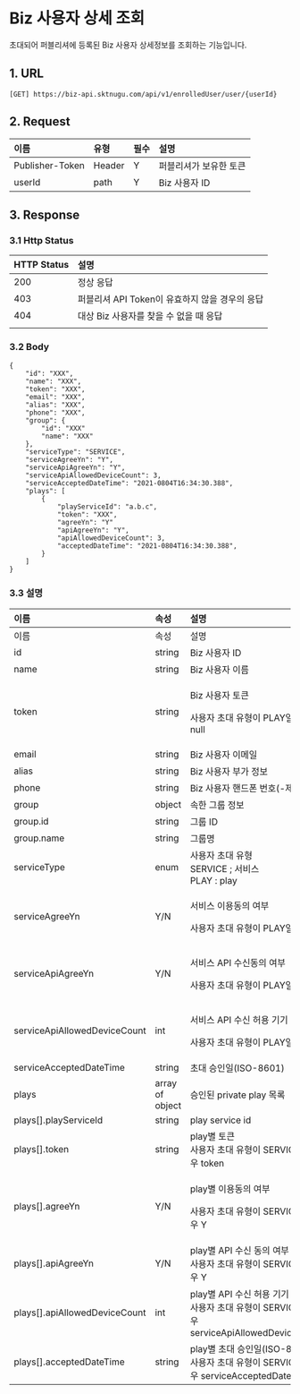 # Biz 사용자 상세 조회

초대되어 퍼블리셔에 등록된 Biz 사용자 상세정보를 조회하는 기능입니다.

## 1. URL <a id="Biz&#xC0AC;&#xC6A9;&#xC790;&#xC0C1;&#xC138;&#xC870;&#xD68C;v1-1.URL"></a>

```text
[GET] https://biz-api.sktnugu.com/api/v1/enrolledUser/user/{userId}
```

## 2. Request <a id="Biz&#xC0AC;&#xC6A9;&#xC790;&#xC0C1;&#xC138;&#xC870;&#xD68C;v1-2.Request"></a>

| 이름 | 유형 | 필수 | 설명 |
| :--- | :--- | :--- | :--- |
| Publisher-Token | Header | Y | 퍼블리셔가 보유한 토큰 |
| userId | path | Y | Biz 사용자 ID |

## 3. Response <a id="Biz&#xC0AC;&#xC6A9;&#xC790;&#xC0C1;&#xC138;&#xC870;&#xD68C;v1-3.Response"></a>

### 3.1 Http Status <a id="Biz&#xC0AC;&#xC6A9;&#xC790;&#xC0C1;&#xC138;&#xC870;&#xD68C;v1-3.1HttpStatus"></a>

| HTTP Status | 설명 |
| :--- | :--- |
| 200 | 정상 응답 |
| 403 | 퍼블리셔 API Token이 유효하지 않을 경우의 응답 |
| 404 | 대상 Biz 사용자를 찾을 수 없을 때 응답 |
|  |  |

### 3.2 Body <a id="Biz&#xC0AC;&#xC6A9;&#xC790;&#xC0C1;&#xC138;&#xC870;&#xD68C;v1-3.2Body"></a>

```text
{
    "id": "XXX",
    "name": "XXX",
    "token": "XXX",
    "email": "XXX",
    "alias": "XXX",
    "phone": "XXX",
    "group": {
        "id": "XXX"
        "name": "XXX"
    },
    "serviceType": "SERVICE",
    "serviceAgreeYn": "Y",
    "serviceApiAgreeYn": "Y",
    "serviceApiAllowedDeviceCount": 3,
    "serviceAcceptedDateTime": "2021-0804T16:34:30.388",
    "plays": [
        {
            "playServiceId": "a.b.c",
            "token": "XXX",
            "agreeYn": "Y"
            "apiAgreeYn": "Y",
            "apiAllowedDeviceCount": 3,
            "acceptedDateTime": "2021-0804T16:34:30.388",
        }
    ]
}
```

### 3.3 설명 <a id="Biz&#xC0AC;&#xC6A9;&#xC790;&#xC0C1;&#xC138;&#xC870;&#xD68C;v1-3.3&#xC124;&#xBA85;"></a>

<table>
  <thead>
    <tr>
      <th style="text-align:left">&#xC774;&#xB984;</th>
      <th style="text-align:left">&#xC18D;&#xC131;</th>
      <th style="text-align:left">&#xC124;&#xBA85;</th>
    </tr>
  </thead>
  <tbody>
    <tr>
      <td style="text-align:left">&#xC774;&#xB984;</td>
      <td style="text-align:left">&#xC18D;&#xC131;</td>
      <td style="text-align:left">&#xC124;&#xBA85;</td>
    </tr>
    <tr>
      <td style="text-align:left">id</td>
      <td style="text-align:left">string</td>
      <td style="text-align:left">Biz &#xC0AC;&#xC6A9;&#xC790; ID</td>
    </tr>
    <tr>
      <td style="text-align:left">name</td>
      <td style="text-align:left">string</td>
      <td style="text-align:left">Biz &#xC0AC;&#xC6A9;&#xC790; &#xC774;&#xB984;</td>
    </tr>
    <tr>
      <td style="text-align:left">token</td>
      <td style="text-align:left">string</td>
      <td style="text-align:left">
        <p>Biz &#xC0AC;&#xC6A9;&#xC790; &#xD1A0;&#xD070;</p>
        <p>&#xC0AC;&#xC6A9;&#xC790; &#xCD08;&#xB300; &#xC720;&#xD615;&#xC774; PLAY&#xC77C;
          &#xACBD;&#xC6B0; null</p>
      </td>
    </tr>
    <tr>
      <td style="text-align:left">email</td>
      <td style="text-align:left">string</td>
      <td style="text-align:left">Biz &#xC0AC;&#xC6A9;&#xC790; &#xC774;&#xBA54;&#xC77C;</td>
    </tr>
    <tr>
      <td style="text-align:left">alias</td>
      <td style="text-align:left">string</td>
      <td style="text-align:left">Biz &#xC0AC;&#xC6A9;&#xC790; &#xBD80;&#xAC00; &#xC815;&#xBCF4;</td>
    </tr>
    <tr>
      <td style="text-align:left">phone</td>
      <td style="text-align:left">string</td>
      <td style="text-align:left">Biz &#xC0AC;&#xC6A9;&#xC790; &#xD578;&#xB4DC;&#xD3F0; &#xBC88;&#xD638;(-&#xC81C;&#xC678;)</td>
    </tr>
    <tr>
      <td style="text-align:left">group</td>
      <td style="text-align:left">object</td>
      <td style="text-align:left">&#xC18D;&#xD55C; &#xADF8;&#xB8F9; &#xC815;&#xBCF4;</td>
    </tr>
    <tr>
      <td style="text-align:left">group.id</td>
      <td style="text-align:left">string</td>
      <td style="text-align:left">&#xADF8;&#xB8F9; ID</td>
    </tr>
    <tr>
      <td style="text-align:left">group.name</td>
      <td style="text-align:left">string</td>
      <td style="text-align:left">&#xADF8;&#xB8F9;&#xBA85;</td>
    </tr>
    <tr>
      <td style="text-align:left">serviceType</td>
      <td style="text-align:left">enum</td>
      <td style="text-align:left">&#xC0AC;&#xC6A9;&#xC790; &#xCD08;&#xB300; &#xC720;&#xD615;
        <br />SERVICE ; &#xC11C;&#xBE44;&#xC2A4;
        <br />PLAY : play</td>
    </tr>
    <tr>
      <td style="text-align:left">serviceAgreeYn</td>
      <td style="text-align:left">Y/N</td>
      <td style="text-align:left">
        <p>&#xC11C;&#xBE44;&#xC2A4; &#xC774;&#xC6A9;&#xB3D9;&#xC758; &#xC5EC;&#xBD80;</p>
        <p>&#xC0AC;&#xC6A9;&#xC790; &#xCD08;&#xB300; &#xC720;&#xD615;&#xC774; PLAY&#xC77C;
          &#xACBD;&#xC6B0; N</p>
      </td>
    </tr>
    <tr>
      <td style="text-align:left">serviceApiAgreeYn</td>
      <td style="text-align:left">Y/N</td>
      <td style="text-align:left">
        <p>&#xC11C;&#xBE44;&#xC2A4; API &#xC218;&#xC2E0;&#xB3D9;&#xC758; &#xC5EC;&#xBD80;</p>
        <p>&#xC0AC;&#xC6A9;&#xC790; &#xCD08;&#xB300; &#xC720;&#xD615;&#xC774; PLAY&#xC77C;
          &#xACBD;&#xC6B0; N</p>
      </td>
    </tr>
    <tr>
      <td style="text-align:left">serviceApiAllowedDeviceCount</td>
      <td style="text-align:left">int</td>
      <td style="text-align:left">
        <p>&#xC11C;&#xBE44;&#xC2A4; API &#xC218;&#xC2E0; &#xD5C8;&#xC6A9; &#xAE30;&#xAE30;
          &#xC218;</p>
        <p>&#xC0AC;&#xC6A9;&#xC790; &#xCD08;&#xB300; &#xC720;&#xD615;&#xC774; PLAY&#xC77C;
          &#xACBD;&#xC6B0; 0</p>
      </td>
    </tr>
    <tr>
      <td style="text-align:left">serviceAcceptedDateTime</td>
      <td style="text-align:left">string</td>
      <td style="text-align:left">&#xCD08;&#xB300; &#xC2B9;&#xC778;&#xC77C;(ISO-8601)</td>
    </tr>
    <tr>
      <td style="text-align:left">plays</td>
      <td style="text-align:left">array of object</td>
      <td style="text-align:left">&#xC2B9;&#xC778;&#xB41C; private play &#xBAA9;&#xB85D;</td>
    </tr>
    <tr>
      <td style="text-align:left">plays[].playServiceId</td>
      <td style="text-align:left">string</td>
      <td style="text-align:left">play service id</td>
    </tr>
    <tr>
      <td style="text-align:left">plays[].token</td>
      <td style="text-align:left">string</td>
      <td style="text-align:left">play&#xBCC4; &#xD1A0;&#xD070;
        <br />&#xC0AC;&#xC6A9;&#xC790; &#xCD08;&#xB300; &#xC720;&#xD615;&#xC774; SERVICE&#xC77C;
        &#xACBD;&#xC6B0; token</td>
    </tr>
    <tr>
      <td style="text-align:left">plays[].agreeYn</td>
      <td style="text-align:left">Y/N</td>
      <td style="text-align:left">
        <p>play&#xBCC4; &#xC774;&#xC6A9;&#xB3D9;&#xC758; &#xC5EC;&#xBD80;</p>
        <p>&#xC0AC;&#xC6A9;&#xC790; &#xCD08;&#xB300; &#xC720;&#xD615;&#xC774; SERVICE&#xC77C;
          &#xACBD;&#xC6B0; Y</p>
      </td>
    </tr>
    <tr>
      <td style="text-align:left">plays[].apiAgreeYn</td>
      <td style="text-align:left">Y/N</td>
      <td style="text-align:left">play&#xBCC4; API &#xC218;&#xC2E0; &#xB3D9;&#xC758; &#xC5EC;&#xBD80;
        <br
        />&#xC0AC;&#xC6A9;&#xC790; &#xCD08;&#xB300; &#xC720;&#xD615;&#xC774; SERVICE&#xC77C;
        &#xACBD;&#xC6B0; Y</td>
    </tr>
    <tr>
      <td style="text-align:left">plays[].apiAllowedDeviceCount</td>
      <td style="text-align:left">int</td>
      <td style="text-align:left">play&#xBCC4; API &#xC218;&#xC2E0; &#xD5C8;&#xC6A9; &#xAE30;&#xAE30; &#xC218;
        <br
        />&#xC0AC;&#xC6A9;&#xC790; &#xCD08;&#xB300; &#xC720;&#xD615;&#xC774; SERVICE&#xC77C;
        &#xACBD;&#xC6B0; serviceApiAllowedDeviceCount</td>
    </tr>
    <tr>
      <td style="text-align:left">plays[].acceptedDateTime</td>
      <td style="text-align:left">string</td>
      <td style="text-align:left">play&#xBCC4; &#xCD08;&#xB300; &#xC2B9;&#xC778;&#xC77C;(ISO-8601)
        <br />&#xC0AC;&#xC6A9;&#xC790; &#xCD08;&#xB300; &#xC720;&#xD615;&#xC774; SERVICE&#xC77C;
        &#xACBD;&#xC6B0; serviceAcceptedDateTime</td>
    </tr>
  </tbody>
</table>

